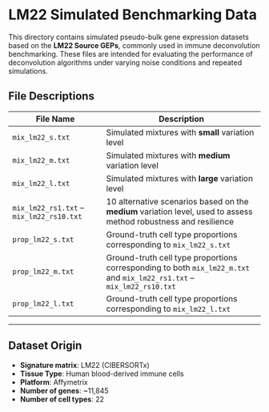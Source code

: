 # LM22 Simulated Benchmarking Data

This directory contains simulated pseudo-bulk gene expression datasets based on the **LM22 Source GEPs**, commonly used in immune deconvolution benchmarking. These files are intended for evaluating the performance of deconvolution algorithms under varying noise conditions and repeated simulations.

## File Descriptions



| File Name                                 | Description                                                                 |
|------------------------------------------|-----------------------------------------------------------------------------|
| `mix_lm22_s.txt`                         | Simulated mixtures with **small** variation level                           |
| `mix_lm22_m.txt`                         | Simulated mixtures with **medium** variation level                          |
| `mix_lm22_l.txt`                         | Simulated mixtures with **large** variation level                           |
| `mix_lm22_rs1.txt` – `mix_lm22_rs10.txt` | 10 alternative scenarios based on the **medium** variation level, used to assess method robustness and resilience |
| `prop_lm22_s.txt`                        | Ground-truth cell type proportions corresponding to `mix_lm22_s.txt`        |
| `prop_lm22_m.txt`                        | Ground-truth cell type proportions corresponding to both `mix_lm22_m.txt` and `mix_lm22_rs1.txt` – `mix_lm22_rs10.txt` |
| `prop_lm22_l.txt`                        | Ground-truth cell type proportions corresponding to `mix_lm22_l.txt`        |


---
## Dataset Origin

- **Signature matrix**: LM22 (CIBERSORTx)
- **Tissue Type**: Human blood-derived immune cells
- **Platform**: Affymetrix
- **Number of genes**: ~11,845
- **Number of cell types**: 22

